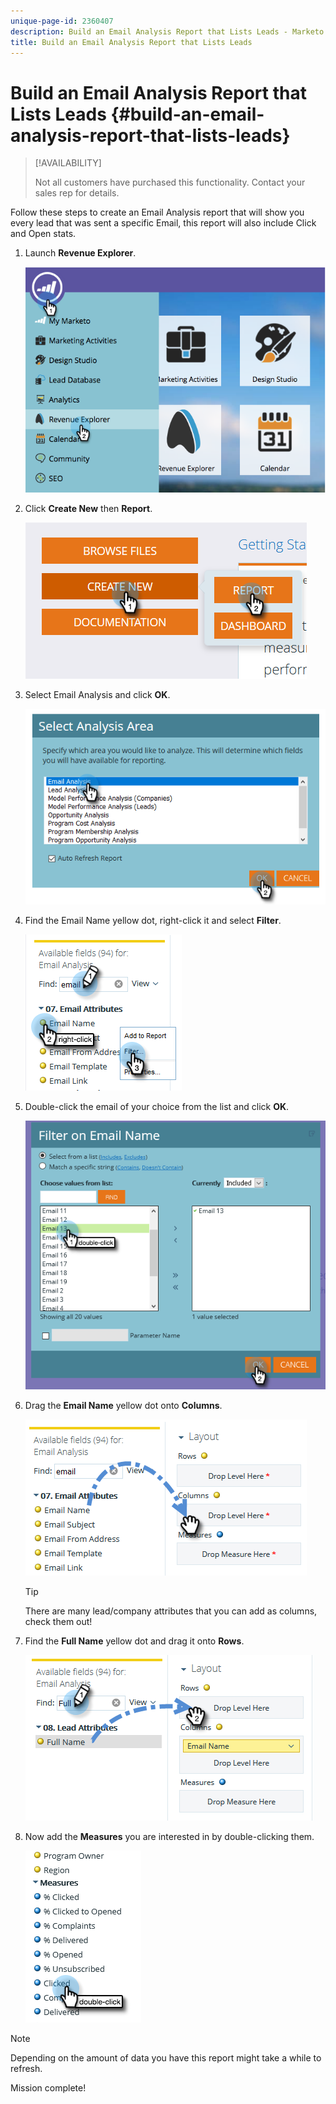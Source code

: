 ```yaml
---
unique-page-id: 2360407
description: Build an Email Analysis Report that Lists Leads - Marketo Docs - Product Documentation
title: Build an Email Analysis Report that Lists Leads
---
```


# Build an Email Analysis Report that Lists Leads {#build-an-email-analysis-report-that-lists-leads}

>[!AVAILABILITY]
>
>Not all customers have purchased this functionality. Contact your sales rep for details.

Follow these steps to create an Email Analysis report that will show you every lead that was sent a specific Email, this report will also include Click and Open stats.

1. Launch **Revenue Explorer**.

   ![](assets/report-that-lists-leads-1.png)

1. Click **Create New** then **Report**.

   ![](assets/report-that-lists-leads-2.png)

1. Select Email Analysis and click **OK**.

   ![](assets/report-that-lists-leads-3.png)

1. Find the Email Name yellow dot, right-click it and select **Filter**.

   ![](assets/report-that-lists-leads-4.png)

1. Double-click the email of your choice from the list and click **OK**.

   ![](assets/report-that-lists-leads-5.png)

1. Drag the **Email Name** yellow dot onto **Columns**.

   ![](assets/report-that-lists-leads-6.png)

   >[!TIP]
   >
   >There are many lead/company attributes that you can add as columns, check them out!

1. Find the **Full Name** yellow dot and drag it onto **Rows**.

   ![](assets/report-that-lists-leads-7.png)

1. Now add the **Measures** you are interested in by double-clicking them.

   ![](assets/report-that-lists-leads-8.png)

>[!NOTE]
>
>Depending on the amount of data you have this report might take a while to refresh.

Mission complete!
